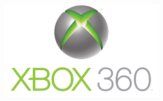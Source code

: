 <div align="center"><img src="https://raw.githubusercontent.com/repoZONE/XBOX360/master/docs/x360logo.png"></img></div>
